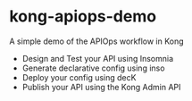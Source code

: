 # kong-apiops-demo

A simple demo of the APIOps workflow in Kong

- Design and Test your API using Insomnia
- Generate declarative config using inso
- Deploy your config using decK
- Publish your API using the Kong Admin API
